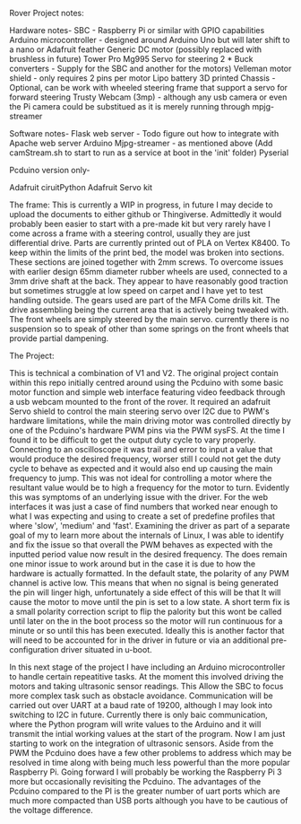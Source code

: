 Rover Project notes:

Hardware notes-
SBC - Raspberry Pi or similar with GPIO capabilities
Arduino microcontroller - designed around Arduino Uno but will later shift to a nano or Adafruit feather
Generic DC motor (possibly replaced with brushless in future)
Tower Pro Mg995 Servo for steering
2 * Buck converters - Supply for the SBC and another for the motors)
Velleman motor shield - only requires 2 pins per motor
Lipo battery
3D printed Chassis - Optional, can be work with wheeled steering frame that support a servo for forward steering
Trusty Webcam (3mp) - although any usb camera or even the Pi camera could be substitued as it is merely running through mpjg-streamer

Software notes-
Flask web server - Todo figure out how to integrate with Apache web server
Arduino
Mjpg-streamer - as mentioned above (Add camStream.sh to start to run as a service at boot in the 'init' folder)
Pyserial

Pcduino version only-

Adafruit ciruitPython
Adafruit Servo kit

The frame:
This is currently a WIP in progress, in future I may decide to upload the documents to either github or Thingiverse. Admittedly it would probably been easier to start with a pre-made kit but very rarely have I come across a frame with a steering control, usually they are just
differential drive. Parts are currently printed out of PLA on Vertex K8400. To keep within the limits of the print bed, the model was broken into sections. These sections are joined together with 2mm screws. To overcome issues with earlier design 65mm diameter rubber wheels are used, connected to a 3mm drive shaft at the back. They appear to have reasonably good traction but sometimes struggle at low speed on carpet and I have yet to test handling outside. The gears used are part of the MFA Come drills kit. The drive assembling being the current area that is actively being tweaked with. The front wheels are simply steered by the main servo. currently there is no suspension so to speak of other than some springs on the front wheels that provide partial dampening.

The Project:

This is technical a combination of V1 and V2. The original project contain within this repo initially centred around using the Pcduino with some basic motor function and simple web interface featuring video feedback through a usb webcam mounted to the front of the rover. It required an adafruit Servo shield to control the main steering servo over I2C due to PWM's hardware limitations, while the main driving motor was controlled directly by one of the Pcduino's hardware PWM pins via the PWM sysFS. At the time I found it to be difficult to get the output duty cycle to vary properly. Connecting to an oscilloscope it was trail and error
to input a value that would produce the desired frequency, worser still I could not get the duty cycle to behave as expected and it would also end up causing the main frequency to jump.
This was not ideal for controlling a motor where the resultant value would be to high a frequency for the motor to turn. Evidently this was symptoms of an underlying issue with the driver.
For the web interfaces it was just a case of find numbers that worked near enough to what I was expecting and using to create a set of predefine profiles that where 'slow', 'medium' and 'fast'.
Examining the driver as part of a separate goal of my to learn more about the internals of Linux, I was able to identify and fix the issue so that overall the PWM behaves as expected with the inputted period value now result in the desired frequency. The does remain one minor issue to work around but in the case it is due to how the hardware is actually formatted. In the default state, the polarity of any PWM channel is active low. This means that when no signal is being generated the pin will linger high, unfortunately a side effect of this will be that It will cause the motor to move until the pin is set to a low state. A short term fix is a small polarity correction script to flip the palority but this wont be called until later on the in the boot process so the motor will run continuous for a minute or so until this has been executed. Ideally this is another factor that will need to be accounted for in the driver in future or via an additional pre-configuration driver situated in u-boot.

In this next stage of the project I have including an Arduino microcontroller to handle certain repeatitive tasks. At the moment this involved driving the motors and taking ultrasonic sensor readings. This Allow the SBC to focus more complex task such as obstacle avoidance. Communication will be carried out over UART at a baud rate of 19200, although I may look into switching to I2C in future. Currently there is only baic communication, where the Python program will write values to the Arduino and it will transmit the intial working values at the start of the program. Now I am just starting to work on the integration of ultrasonic sensors.
Aside from the PWM the Pcduino does have a few other problems to address which may be resolved in time along with being much less powerful than the more popular Raspberry Pi. Going forward I will probably be working the Raspberry Pi 3 more but occasionally revisiting the Pcduino. The advantages of the Pcduino compared to the PI is the greater number of uart ports which are much more compacted than USB ports although you have to be cautious of the voltage difference.
